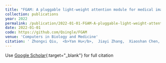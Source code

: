 ```yaml
---
title: "FGAM: A pluggable light-weight attention module for medical image segmentation"
collection: publications
year: 2022
permalink: /publication/2022-01-01-FGAM-A-pluggable-light-weight-attention-module-for-medical-image-segmentation
date: 2022-01-01
code: https://github.com/Qsingle/FGAM
venue: 'Computers in Biology and Medicine'
citation: ' Zhongxi Qiu,  <b>Yan Hu</b>,  Jiayi Zhang,  Xiaoshan Chen,  Jiang Liu, &quot;FGAM: A pluggable light-weight attention module for medical image segmentation.&quot; Computers in Biology and Medicine, 2022.'
---
```

Use [Google Scholar](https://scholar.google.com/scholar?q=FGAM:+A+pluggable+light+weight+attention+module+for+medical+image+segmentation){:target="_blank"} for full citation